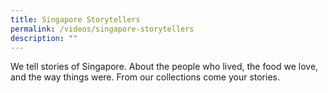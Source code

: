 ```yaml
---
title: Singapore Storytellers
permalink: /videos/singapore-storytellers
description: ""
---
```


We tell stories of Singapore. About the people who lived, the food we love, and the way things were. From our collections come your stories. 

